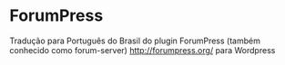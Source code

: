 ForumPress
============

Tradução para Português do Brasil do plugin ForumPress (também conhecido como forum-server) 
http://forumpress.org/ para Wordpress

